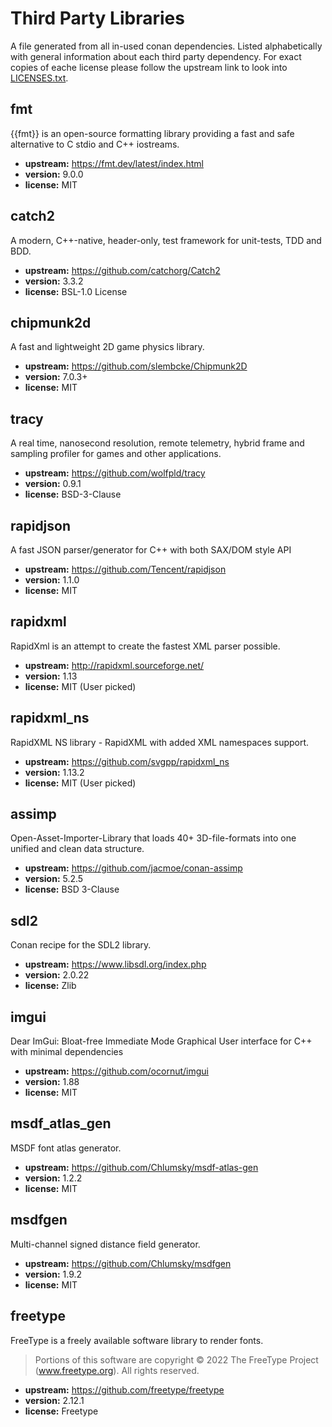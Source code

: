# Third Party Libraries

A file generated from all in-used conan dependencies.
Listed alphabetically with general information about each third party dependency.
For exact copies of eache license please follow the upstream link to look into [LICENSES.txt](LICENSES.txt).

## fmt
{{fmt}} is an open-source formatting library providing a fast and safe alternative to C stdio and C++ iostreams.
- **upstream:** https://fmt.dev/latest/index.html
- **version:** 9.0.0
- **license:** MIT

## catch2
A modern, C++-native, header-only, test framework for unit-tests, TDD and BDD.
- **upstream:** https://github.com/catchorg/Catch2
- **version:** 3.3.2
- **license:** BSL-1.0 License

## chipmunk2d
A fast and lightweight 2D game physics library.
- **upstream:** https://github.com/slembcke/Chipmunk2D
- **version:** 7.0.3+
- **license:** MIT

## tracy
A real time, nanosecond resolution, remote telemetry, hybrid frame and sampling profiler for games and other applications.
- **upstream:** https://github.com/wolfpld/tracy
- **version:** 0.9.1
- **license:** BSD-3-Clause

## rapidjson
A fast JSON parser/generator for C++ with both SAX/DOM style API
- **upstream:** https://github.com/Tencent/rapidjson
- **version:** 1.1.0
- **license:** MIT

## rapidxml
RapidXml is an attempt to create the fastest XML parser possible.
- **upstream:** http://rapidxml.sourceforge.net/
- **version:** 1.13
- **license:** MIT (User picked)

## rapidxml_ns
RapidXML NS library - RapidXML with added XML namespaces support.
- **upstream:** https://github.com/svgpp/rapidxml_ns
- **version:** 1.13.2
- **license:** MIT (User picked)

## assimp
Open-Asset-Importer-Library that loads 40+ 3D-file-formats into one unified and clean data structure.
- **upstream:** https://github.com/jacmoe/conan-assimp
- **version:** 5.2.5
- **license:** BSD 3-Clause

## sdl2
Conan recipe for the SDL2 library.
- **upstream:** https://www.libsdl.org/index.php
- **version:** 2.0.22
- **license:** Zlib

## imgui
Dear ImGui: Bloat-free Immediate Mode Graphical User interface for C++ with minimal dependencies
- **upstream:** https://github.com/ocornut/imgui
- **version:** 1.88
- **license:** MIT

## msdf_atlas_gen
MSDF font atlas generator.
- **upstream:** https://github.com/Chlumsky/msdf-atlas-gen
- **version:** 1.2.2
- **license:** MIT

## msdfgen
Multi-channel signed distance field generator.
- **upstream:** https://github.com/Chlumsky/msdfgen
- **version:** 1.9.2
- **license:** MIT

## freetype
FreeType is a freely available software library to render fonts.

> Portions of this software are copyright © 2022 The FreeType Project (www.freetype.org). All rights reserved.
- **upstream:** https://github.com/freetype/freetype
- **version:** 2.12.1
- **license:** Freetype
